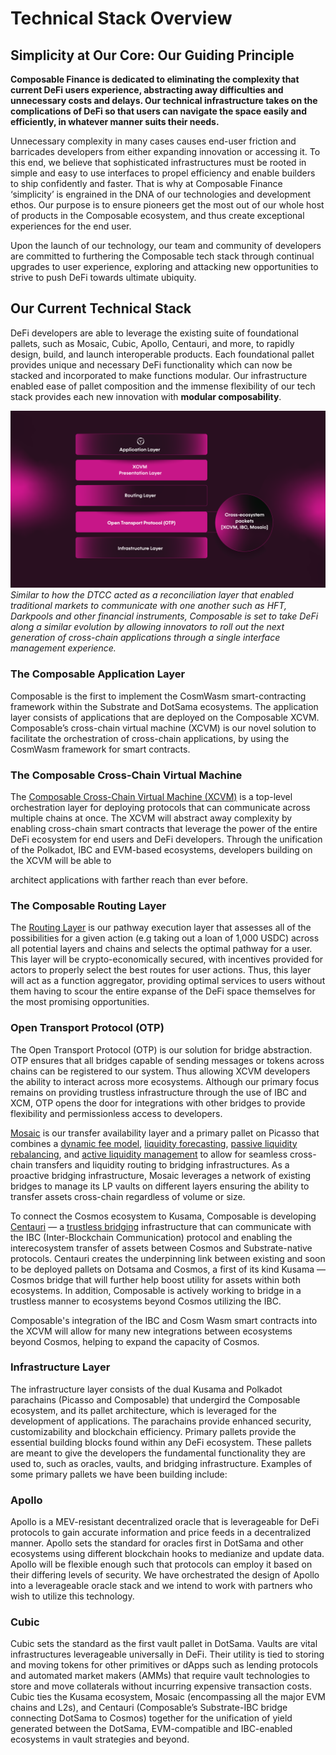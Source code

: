 # Technical Stack Overview

## Simplicity at Our Core: Our Guiding Principle

**Composable Finance is dedicated to eliminating the complexity that current DeFi users experience, abstracting 
away difficulties and unnecessary costs and delays. 
Our technical infrastructure takes on the complications of DeFi so that users can navigate the space easily and 
efficiently, in whatever manner suits their needs.**

Unnecessary complexity in many cases causes end-user friction and barricades developers from either expanding 
innovation or accessing it. 
To this end, we believe that sophisticated infrastructures must be rooted in simple and easy to use interfaces to propel 
efficiency and enable builders to ship confidently and faster. 
That is why at Composable Finance ‘simplicity’ is engrained in the DNA of our technologies and development ethos. 
Our purpose is to ensure pioneers get the most out of our whole host of products in the Composable ecosystem, 
and thus create exceptional experiences for the end user.

Upon the launch of our technology, our team and community of developers are committed to furthering the Composable 
tech stack
through continual upgrades to user experience, exploring and attacking new opportunities to strive to push DeFi towards
ultimate ubiquity.


## Our Current Technical Stack

DeFi developers are able to leverage the existing suite of foundational pallets, such as Mosaic, Cubic, Apollo, 
Centauri, and more, to rapidly design, build, and launch interoperable products. 
Each foundational pallet provides unique and necessary DeFi functionality which can now be stacked and incorporated to 
make functions modular. Our infrastructure enabled ease of pallet composition and the immense flexibility of our tech 
stack provides each new innovation with **modular composability**.


![technical_stack_overview](../../static/img/techstack/composable-technical-stack.png)
*Similar to how the DTCC acted as a reconciliation layer that enabled traditional markets to communicate with one 
another such as HFT, Darkpools and other financial instruments, 
Composable is set to take DeFi along a similar evolution by allowing innovators to roll out the next generation of 
cross-chain applications through a single interface management experience.*


### The Composable Application Layer

Composable is the first to implement the CosmWasm smart-contracting framework within the Substrate and DotSama 
ecosystems. The application layer consists of applications that are deployed on the Composable XCVM. 
Composable’s cross-chain virtual machine (XCVM) is our novel solution to facilitate the orchestration of 
cross-chain applications, by using the CosmWasm framework for smart contracts.


### The Composable Cross-Chain Virtual Machine

The [Composable Cross-Chain Virtual Machine (XCVM)](./xcvm-overview.md) is a top-level orchestration layer
for deploying protocols that can communicate across multiple chains at once.
The XCVM will abstract away complexity by enabling cross-chain smart contracts that leverage the power of the entire 
DeFi ecosystem for end users and DeFi developers. 
Through the unification of the Polkadot, IBC and EVM-based ecosystems, developers building on the XCVM will be able to 

architect applications with farther reach than ever before.

### The Composable Routing Layer

The [Routing Layer](./xcvm/routing-layer.md) is our pathway execution layer that assesses all of 
the possibilities for a given action (e.g taking out a loan of 1,000 USDC) across all potential layers and chains and 
selects the optimal pathway for a user. This layer will be crypto-economically secured, with incentives provided for 
actors to properly select the best routes for user actions. Thus, this layer will act as a function aggregator, 
providing optimal services to users without them having to scour the entire expanse of the DeFi space themselves for the
most promising opportunities.


### Open Transport Protocol (OTP)

The Open Transport Protocol (OTP) is our solution for bridge abstraction. 
OTP ensures that all bridges capable of sending messages or tokens across chains can be registered to our system. 
Thus allowing XCVM developers the ability to interact across more ecosystems. 
Although our primary focus remains on providing trustless infrastructure through the use of IBC and XCM, 
OTP opens the door for integrations with other bridges to provide flexibility and permissionless access to developers.

[Mosaic](./mosaic-overview.md) is our transfer availability layer and a primary pallet on Picasso that combines a 
[dynamic fee model](./mosaic/dynamic-fee-model.md), [liquidity forecasting](./mosaic/liquidity-forecasting.md), 
[passive liquidity rebalancing](./mosaic/passive-liquidity-rebalancing.md), and 
[active liquidity management](./mosaic/active-liquidity-management.md) to allow for seamless cross-chain transfers and 
liquidity routing to bridging infrastructures. As a proactive bridging infrastructure, Mosaic leverages a network of 
existing bridges to manage its LP vaults on different layers ensuring the ability to transfer assets cross-chain 
regardless of volume or size.

To connect the Cosmos ecosystem to Kusama, Composable is developing [Centauri](./centauri-overview.md) — a 
[trustless bridging](https://medium.com/composable-finance/trustless-bridging-438a6e5c917a) 
infrastructure that can communicate with the IBC (Inter-Blockchain Communication) protocol and enabling the 
interecosystem transfer of assets between Cosmos and Substrate-native protocols. Centauri creates the underpinning link
between existing and soon to be deployed pallets on Dotsama and Cosmos, a first of its kind Kusama — Cosmos bridge that
will further help boost utility for assets within both ecosystems. 
In addition, Composable is actively working to bridge in a trustless manner to ecosystems beyond Cosmos utilizing the 
IBC.

Composable's integration of the IBC and Cosm Wasm smart contracts into the XCVM will allow for many new integrations 
between ecosystems beyond Cosmos, helping to expand the capacity of Cosmos.


### Infrastructure Layer

The infrastructure layer consists of the dual Kusama and Polkadot parachains (Picasso and Composable) that undergird 
the Composable ecosystem, and its pallet architecture, which is leveraged for the development of applications. 
The parachains provide enhanced security, customizability and blockchain efficiency.
Primary pallets provide the essential building blocks found within any DeFi ecosystem. 
These pallets are meant to give the developers the fundamental functionality they are used to, such as oracles, vaults, 
and bridging infrastructure.
Examples of some primary pallets we have been building include:


### Apollo

Apollo is a MEV-resistant decentralized oracle that is leverageable for DeFi protocols to gain accurate information and 
price feeds in a decentralized manner. 
Apollo sets the standard for oracles first in DotSama and other ecosystems using different blockchain hooks to medianize
and update data. 
Apollo will be flexible enough such that protocols can employ it based on their differing levels of security. 
We have orchestrated the design of Apollo into a leverageable oracle stack and we intend to work with partners who wish 
to utilize this technology.


### Cubic

Cubic sets the standard as the first vault pallet in DotSama. Vaults are vital infrastructures leverageable universally
in DeFi. Their utility is tied to storing and moving tokens for other primitives or dApps such as lending protocols and 
automated market makers (AMMs) that require vault technologies to store and move collaterals without incurring expensive 
transaction costs. Cubic ties the Kusama ecosystem, Mosaic (encompassing all the major EVM chains and L2s), 
and Centauri (Composable’s Substrate-IBC bridge connecting DotSama to Cosmos) together for the unification of yield 
generated between the DotSama, EVM-compatible and IBC-enabled ecosystems in vault strategies and beyond.